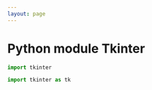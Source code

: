 ```yaml
---
layout: page
---
```


# Python module Tkinter

```python
import tkinter
```

```python
import tkinter as tk
```
